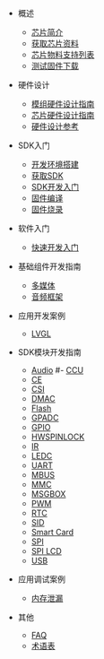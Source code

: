 - 概述

  - [芯片简介](r128/about_chip.md)
  - [获取芯片资料](r128/get_chip_ds.md)
  - [芯片物料支持列表](r128/chip_support_list.md)
  - [测试固件下载](r128/test_img.md)
  
- 硬件设计

  - [模组硬件设计指南](hardware/module_hardware_design.md)
  - [芯片硬件设计指南](hardware/hardware_design.md)
  - [硬件设计参考](hardware/ref_hardware_design.md)
  
- SDK入门
  - [开发环境搭建](r128/sdk_intro/prepare_dev_env.md)
  - [获取SDK](r128/sdk_intro/get_sdk.md)
  - [SDK开发入门](r128/sdk_intro/sdk_intro.md)
  - [固件编译](r128/sdk_intro/setup_img.md)
  - [固件烧录](r128/sdk_intro/flash_img.md)
  
- 软件入门
  - [快速开发入门](r128/quick_start.md)

- 基础组件开发指南
  - [多媒体](sdk_base/multi-media.md)
  - [音频框架](sdk_base/audio.md)
  
- 应用开发案例
  - [LVGL](demo/lvgl.md)

- SDK模块开发指南
  - [Audio](sdk_module/audio.md)
  #- [CCU](sdk_module/ccu.md)
  - [CE](sdk_module/ce.md)
  - [CSI](sdk_module/csi.md)
  - [DMAC](sdk_module/dmac.md)
  - [Flash](sdk_module/flash.md)
  - [GPADC](sdk_module/gpadc.md)
  - [GPIO](sdk_module/gpio.md)
  - [HWSPINLOCK](sdk_module/spin.md)
  - [IR](sdk_module/ir.md)
  - [LEDC](sdk_module/ledc.md)
  - [UART](sdk_module/uart.md)
  - [MBUS](sdk_module/mbus.md)
  - [MMC](sdk_module/mmc.md)
  - [MSGBOX](sdk_module/msgbox.md)
  - [PWM](sdk_module/pwm.md)
  - [RTC](sdk_module/rtc.md)
  - [SID](sdk_module/sid.md)
  - [Smart Card](sdk_module/smartcard.md)
  - [SPI](sdk_module/SPI.md)
  - [SPI LCD](sdk_module/spi_lcd.md)
  - [USB](sdk_module/usb.md)
  
- 应用调试案例
  - [内存泄漏](debug/memleak.md)

- 其他
  - [FAQ](others/faq.md)
  - [术语表](others/term.md)